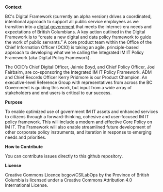**Context**

BC's Digital Framework (currently an alpha version) drives a coordinated, intentional approach to support all public service employees as we transition into a [digital government](https://digital.gov.bc.ca/) that meets the internet-era needs and expectations of British Columbians. A key action outlined in the Digital Framework is to “create a new digital and data policy framework to guide the work of public servants.” A core product team within the Office of the Chief Information Officer (OCIO) is taking an agile, principle-based approach to developing what we're calling the Integrated IM IT Policy Framework (aka Digital Policy Framework).

The OCIO’s Chief Digital Officer, Jaimie Boyd, and Chief Policy Officer, Joel Fairbairn, are co-sponsoring the Integrated IM IT Policy Framework. ADM and Chief Records Officer Kerry Pridmore is our Product Champion. An executive-level Reference Group with representatives from across the BC Government is guiding this work, but input from a wide array of stakeholders and end users is critical to our success.

**Purpose**

To enable optimized use of government IM IT assets and enhanced services to citizens through a forward-thinking, cohesive and user-focused IM IT policy framework. This will include a modern and effective Core Policy on IM IT. The Framework will also enable streamlined future development of other corporate policy instruments, and iteration in response to emerging needs and priorities.

**How to Contribute**

You can contribute issues directly to this github repository.

**License**

Creative Commons Licence
bcgov/CSILabOps by the Province of British Columbia is licensed under a Creative Commons Attribution 4.0 International License.
